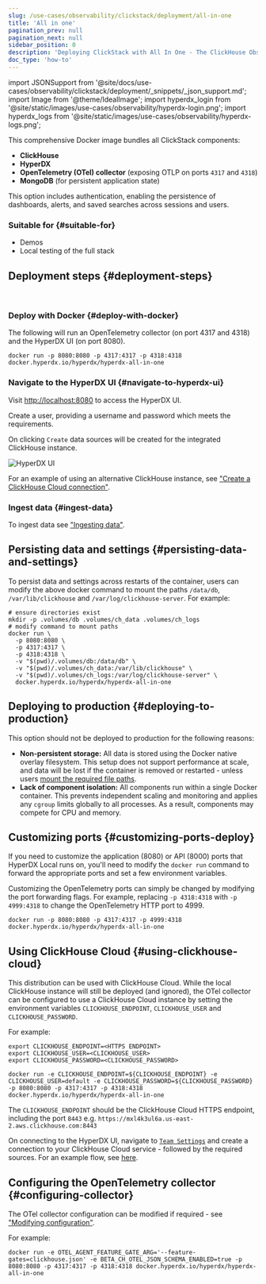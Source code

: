 ```yaml
---
slug: /use-cases/observability/clickstack/deployment/all-in-one
title: 'All in one'
pagination_prev: null
pagination_next: null
sidebar_position: 0
description: 'Deploying ClickStack with All In One - The ClickHouse Observability Stack'
doc_type: 'how-to'
---
```


import JSONSupport from '@site/docs/use-cases/observability/clickstack/deployment/_snippets/_json_support.md';
import Image from '@theme/IdealImage';
import hyperdx_login from '@site/static/images/use-cases/observability/hyperdx-login.png';
import hyperdx_logs from '@site/static/images/use-cases/observability/hyperdx-logs.png';

This comprehensive Docker image bundles all ClickStack components:

* **ClickHouse**
* **HyperDX**
* **OpenTelemetry (OTel) collector** (exposing OTLP on ports `4317` and `4318`)
* **MongoDB** (for persistent application state)

This option includes authentication, enabling the persistence of dashboards, alerts, and saved searches across sessions and users.

### Suitable for {#suitable-for}

* Demos
* Local testing of the full stack

## Deployment steps {#deployment-steps}
<br/>

<VerticalStepper headerLevel="h3">

### Deploy with Docker {#deploy-with-docker}

The following will run an OpenTelemetry collector (on port 4317 and 4318) and the HyperDX UI (on port 8080).

```shell
docker run -p 8080:8080 -p 4317:4317 -p 4318:4318 docker.hyperdx.io/hyperdx/hyperdx-all-in-one
```

### Navigate to the HyperDX UI {#navigate-to-hyperdx-ui}

Visit [http://localhost:8080](http://localhost:8080) to access the HyperDX UI.

Create a user, providing a username and password which meets the requirements. 

On clicking `Create` data sources will be created for the integrated ClickHouse instance.

<Image img={hyperdx_login} alt="HyperDX UI" size="lg"/>

For an example of using an alternative ClickHouse instance, see ["Create a ClickHouse Cloud connection"](/use-cases/observability/clickstack/getting-started#create-a-cloud-connection).

### Ingest data {#ingest-data}

To ingest data see ["Ingesting data"](/use-cases/observability/clickstack/ingesting-data).

</VerticalStepper>

## Persisting data and settings {#persisting-data-and-settings}

To persist data and settings across restarts of the container, users can modify the above docker command to mount the paths `/data/db`, `/var/lib/clickhouse` and `/var/log/clickhouse-server`. For example:

```shell
# ensure directories exist
mkdir -p .volumes/db .volumes/ch_data .volumes/ch_logs
# modify command to mount paths
docker run \
  -p 8080:8080 \
  -p 4317:4317 \
  -p 4318:4318 \
  -v "$(pwd)/.volumes/db:/data/db" \
  -v "$(pwd)/.volumes/ch_data:/var/lib/clickhouse" \
  -v "$(pwd)/.volumes/ch_logs:/var/log/clickhouse-server" \
  docker.hyperdx.io/hyperdx/hyperdx-all-in-one
```

## Deploying to production {#deploying-to-production}

This option should not be deployed to production for the following reasons:

- **Non-persistent storage:** All data is stored using the Docker native overlay filesystem. This setup does not support performance at scale, and data will be lost if the container is removed or restarted - unless users [mount the required file paths](#persisting-data-and-settings).
- **Lack of component isolation:** All components run within a single Docker container. This prevents independent scaling and monitoring and applies any `cgroup` limits globally to all processes. As a result, components may compete for CPU and memory.

## Customizing ports {#customizing-ports-deploy}

If you need to customize the application (8080) or API (8000) ports that HyperDX Local runs on, you'll need to modify the `docker run` command to forward the appropriate ports and set a few environment variables.

Customizing the OpenTelemetry ports can simply be changed by modifying the port forwarding flags. For example,  replacing `-p 4318:4318` with `-p 4999:4318` to change the OpenTelemetry HTTP port to 4999.

```shell
docker run -p 8080:8080 -p 4317:4317 -p 4999:4318 docker.hyperdx.io/hyperdx/hyperdx-all-in-one
```

## Using ClickHouse Cloud {#using-clickhouse-cloud}

This distribution can be used with ClickHouse Cloud. While the local ClickHouse instance will still be deployed (and ignored), the OTel collector can be configured to use a ClickHouse Cloud instance by setting the environment variables `CLICKHOUSE_ENDPOINT`, `CLICKHOUSE_USER` and `CLICKHOUSE_PASSWORD`. 

For example:

```shell
export CLICKHOUSE_ENDPOINT=<HTTPS ENDPOINT>
export CLICKHOUSE_USER=<CLICKHOUSE_USER>
export CLICKHOUSE_PASSWORD=<CLICKHOUSE_PASSWORD>

docker run -e CLICKHOUSE_ENDPOINT=${CLICKHOUSE_ENDPOINT} -e CLICKHOUSE_USER=default -e CLICKHOUSE_PASSWORD=${CLICKHOUSE_PASSWORD} -p 8080:8080 -p 4317:4317 -p 4318:4318 docker.hyperdx.io/hyperdx/hyperdx-all-in-one
```

The `CLICKHOUSE_ENDPOINT` should be the ClickHouse Cloud HTTPS endpoint, including the port `8443` e.g. `https://mxl4k3ul6a.us-east-2.aws.clickhouse.com:8443`

On connecting to the HyperDX UI, navigate to [`Team Settings`](http://localhost:8080/team) and create a connection to your ClickHouse Cloud service - followed by the required sources. For an example flow, see [here](/use-cases/observability/clickstack/getting-started#create-a-cloud-connection).

## Configuring the OpenTelemetry collector {#configuring-collector}

The OTel collector configuration can be modified if required - see ["Modifying configuration"](/use-cases/observability/clickstack/ingesting-data/otel-collector#modifying-otel-collector-configuration).

<JSONSupport/>

For example:

```shell
docker run -e OTEL_AGENT_FEATURE_GATE_ARG='--feature-gates=clickhouse.json' -e BETA_CH_OTEL_JSON_SCHEMA_ENABLED=true -p 8080:8080 -p 4317:4317 -p 4318:4318 docker.hyperdx.io/hyperdx/hyperdx-all-in-one
```
